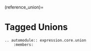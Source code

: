 (reference_union)=

# Tagged Unions

```{eval-rst}
.. automodule:: expression.core.union
    :members:
```